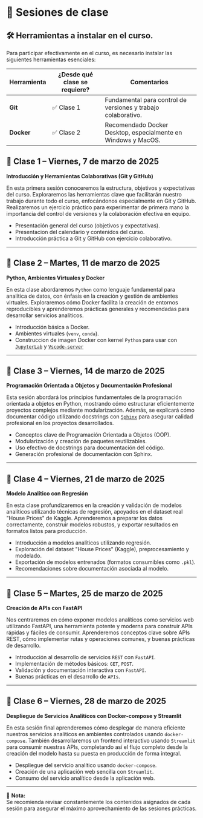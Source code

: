 # 📆 **Sesiones de clase**


## 🛠️ Herramientas a instalar en el curso.

Para participar efectivamente en el curso, es necesario instalar las siguientes herramientas esenciales:

| Herramienta | ¿Desde qué clase se requiere? | Comentarios                                               |
|-------------|-------------------------------|-----------------------------------------------------------|
| **Git**     | ✅ Clase 1                    | Fundamental para control de versiones y trabajo colaborativo. |
| **Docker**  | ✅ Clase 2                    | Recomendado Docker Desktop, especialmente en Windows y MacOS. |


## 📌 **Clase 1 – Viernes, 7 de marzo de 2025**
**Introducción y Herramientas Colaborativas (Git y GitHub)**

En esta primera sesión conoceremos la estructura, objetivos y expectativas del curso. Exploraremos las herramientas clave que facilitarán nuestro trabajo durante todo el curso, enfocándonos especialmente en Git y GitHub. Realizaremos un ejercicio práctico para experimentar de primera mano la importancia del control de versiones y la colaboración efectiva en equipo.

- Presentación general del curso (objetivos y expectativas).
- Presentacion del calendario y contenidos del curso.
- Introducción práctica a Git y GitHub con ejercicio colaborativo.

---

## 📌 **Clase 2 – Martes, 11 de marzo de 2025**
**Python, Ambientes Virtuales y Docker**

En esta clase abordaremos `Python` como lenguaje fundamental para analítica de datos, con énfasis en la creación y gestión de ambientes virtuales. Exploraremos cómo Docker facilita la creación de entornos reproducibles y aprenderemos prácticas generales y recomendadas para desarrollar servicios analíticos.

- Introducción básica a Docker.
- Ambientes virtuales (`venv`, `conda`).
- Construccion de imagen Docker con kernel `Python` para usar con [`JupyterLab`](https://jupyterlab.readthedocs.io/en/stable/getting_started/overview.html) y [`Vscode-server`](https://code.visualstudio.com/docs/remote/vscode-server)

---

## 📌 **Clase 3 – Viernes, 14 de marzo de 2025**
**Programación Orientada a Objetos y Documentación Profesional**

Esta sesión abordará los principios fundamentales de la programación orientada a objetos en Python, mostrando cómo estructurar eficientemente proyectos complejos mediante modularización. Además, se explicará cómo documentar código utilizando docstrings con [`Sphinx`]() para asegurar calidad profesional en los proyectos desarrollados.

- Conceptos clave de Programación Orientada a Objetos (OOP).
- Modularización y creación de paquetes reutilizables.
- Uso efectivo de docstrings para documentación del código.
- Generación profesional de documentación con Sphinx.

---

## 📌 **Clase 4 – Viernes, 21 de marzo de 2025**
**Modelo Analítico con Regresión**

En esta clase profundizaremos en la creación y validación de modelos analíticos utilizando técnicas de regresión, apoyados en el dataset real "House Prices" de Kaggle. Aprenderemos a preparar los datos correctamente, construir modelos robustos, y exportar resultados en formatos listos para producción.

- Introducción a modelos analíticos utilizando regresión.
- Exploración del dataset "House Prices" (Kaggle), preprocesamiento y modelado.
- Exportación de modelos entrenados (formatos consumibles como `.pkl`).
- Recomendaciones sobre documentación asociada al modelo.

---

## 📌 **Clase 5 – Martes, 25 de marzo de 2025**
**Creación de APIs con FastAPI**

Nos centraremos en cómo exponer modelos analíticos como servicios web utilizando FastAPI, una herramienta potente y moderna para construir APIs rápidas y fáciles de consumir. Aprenderemos conceptos clave sobre APIs REST, cómo implementar rutas y operaciones comunes, y buenas prácticas de desarrollo.

- Introducción al desarrollo de servicios `REST` con `FastAPI`.
- Implementación de métodos básicos: `GET`, `POST`.
- Validación y documentación interactiva con `FastAPI`.
- Buenas prácticas en el desarrollo de `APIs`.

---

## 📌 **Clase 6 – Viernes, 28 de marzo de 2025**
**Despliegue de Servicios Analíticos con Docker-compose y Streamlit**

En esta sesión final aprenderemos cómo desplegar de manera eficiente nuestros servicios analíticos en ambientes controlados usando `docker-compose`. También desarrollaremos un frontend interactivo usando `Streamlit` para consumir nuestras APIs, completando así el flujo completo desde la creación del modelo hasta su puesta en producción de forma integral.

- Despliegue del servicio analítico usando `docker-compose`.
- Creación de una aplicación web sencilla con `Streamlit`.
- Consumo del servicio analítico desde la aplicación web.

---


🚩 **Nota:**  
Se recomienda revisar constantemente los contenidos asignados de cada sesión para asegurar el máximo aprovechamiento de las sesiones prácticas.
